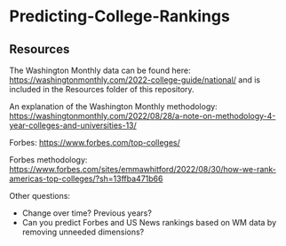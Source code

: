 # Predicting-College-Rankings

## Resources

The Washington Monthly data can be found here: https://washingtonmonthly.com/2022-college-guide/national/  and is included in the Resources folder of this repository.

An explanation of the Washington Monthly methodology: https://washingtonmonthly.com/2022/08/28/a-note-on-methodology-4-year-colleges-and-universities-13/


Forbes: https://www.forbes.com/top-colleges/

Forbes methodology: https://www.forbes.com/sites/emmawhitford/2022/08/30/how-we-rank-americas-top-colleges/?sh=13ffba471b66


Other questions:
- Change over time? Previous years?
- Can you predict Forbes and US News rankings based on WM data by removing unneeded dimensions?
